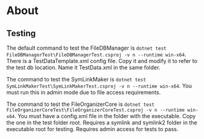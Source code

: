 # About

## Testing

The default command to test the FileDBManager is `dotnet test FileDBManagerTest\FileDBManagerTest.csproj -v n --runtime win-x64`.
There is a TestDataTemplate.xml config file. Copy it and modify it to refer to the test db location. Name it TestData.xml in the same folder.

The command to test the SymLinkMaker is `dotnet test SymLinkMakerTest\SymLinkMakerTest.csproj -v n --runtime win-x64`. You 
must run this in admin mode due to file access requirements.

The command to test the FileOrganizerCore is `dotnet test FileOrganizerCoreTest\FileOrganizerCoreTest.csproj -v n --runtime win-x64`. You must have a config.xml file in the folder with the executable. Copy the one in the test folder root. Requires a symlink and symlink2 folder in the executable root for testing. Requires admin access for tests to pass.